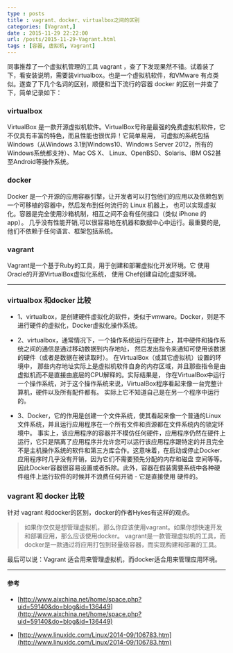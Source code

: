 ```yaml
---
type : posts
title : vagrant、docker、virtualbox之间的区别
categories: [Vagrant,] 
date : 2015-11-29 22:22:00
url: /posts/2015-11-29-Vagrant.html 
tags : [容器, 虚拟机, Vagrant]
---
```




同事推荐了一个虚拟机管理的工具 vagrant ，查了下发现果然不错。试着装了下，看安装说明，需要装virtualbox。也是一个虚拟机软件，和VMware
有点类似。遂查了下几个名词的区别，顺便和当下流行的容器 docker 的区别一并查了下，简单记录如下：
<!-- more -->
### virtualbox 

VirtualBox 是一款开源虚拟机软件。VirtualBox号称是最强的免费虚拟机软件，它不仅具有丰富的特色，而且性能也很优异！它简单易用，
可虚拟的系统包括Windows（从Windows 3.1到Windows10、Windows Server 2012，所有的Windows系统都支持）、Mac OS X、
Linux、OpenBSD、Solaris、IBM OS2甚至Android等操作系统。



### docker

Docker 是一个开源的应用容器引擎，让开发者可以打包他们的应用以及依赖包到一个可移植的容器中，然后发布到任何流行的 Linux 机器上，
也可以实现虚拟化。容器是完全使用沙箱机制，相互之间不会有任何接口（类似 iPhone 的 app）。
几乎没有性能开销,可以很容易地在机器和数据中心中运行。最重要的是,他们不依赖于任何语言、框架包括系统。


### vagrant 

Vagrant是一个基于Ruby的工具，用于创建和部署虚拟化开发环境。它 使用Oracle的开源VirtualBox虚拟化系统，
使用 Chef创建自动化虚拟环境。

---

### virtualbox 和docker 比较 

- 1、virtualbox，是创建硬件虚拟化的软件，类似于vmware。Docker，则是不进行硬件的虚拟化，Docker虚拟化操作系统。

- 2、virtualbox，通常情况下，一个操作系统运行在硬件上，其中硬件和操作系统之间的通信是通过移动数据到内存地址，
    然后发出指令来通知可使用该数据的硬件（或者是数据在被读取时）。 在VirtualBox（或其它虚拟机）设置的环境中，
    那些内存地址实际上是虚拟机软件自身的内存区域，并且那些指令是由虚拟机而不是直接由底层的CPU解释的。实际结果是，
    你在VirtualBox中运行一个操作系统，对于这个操作系统来说，VirtualBox程序看起来像一台完整计算机，硬件以及所有配件都有。
    实际上它不知道自己是在另一个程序中运行的。

- 3、Docker，它的作用是创建一个文件系统，使其看起来像一个普通的Linux文件系统，并且运行应用程序在一个所有文件和资源都在文件系统内的锁定环境中。
  事实上，该应用程序的容器并不模仿任何硬件，应用程序仍然在硬件上运行，它只是隔离了应用程序并允许您可以运行该应用程序跟特定的并且完全
  不是主机操作系统的软件和第三方库合作。这意味着，在启动或停止Docker应用程序时几乎没有开销，因为它们不需要预先分配的内存和磁盘
  空间等等。因此Docker容器很容易设置或者拆除。此外，容器在假装需要系统中各种硬件组件上运行软件的时候并不浪费任何开销 - 它是直接使用
  硬件的。
  
### vagrant 和 docker 比较

针对 vagrant 和docker的区别，docker的作者Hykes有这样的观点。

>如果你仅仅是想管理虚拟机，那么你应该使用vagrant。如果你想快速开发和部署应用，那么应该使用docker。
vagrant是一款管理虚拟机的工具，而docker是一款通过将应用打包到轻量级容器，而实现构建和部署的工具。

最后可以说：Vagrant 适合用来管理虚拟机，而docker适合用来管理应用环境。

--- 

#### 参考

* [http://www.aixchina.net/home/space.php?uid=59140&do=blog&id=136449](http://www.aixchina.net/home/space.php?uid=59140&do=blog&id=136449)

* [http://www.linuxidc.com/Linux/2014-09/106783.htm](http://www.linuxidc.com/Linux/2014-09/106783.htm)
